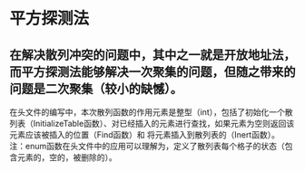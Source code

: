 # 平方探测法
## 在解决散列冲突的问题中，其中之一就是开放地址法，而平方探测法能够解决一次聚集的问题，但随之带来的问题是二次聚集（较小的缺憾）。
在头文件的编写中，本次散列函数的作用元素是整型（int），包括了初始化一个散列表（InitializeTable函数）、对已经插入的元素进行查找，如果元素为空则返回该元素应该被插入的位置（Find函数）和
将元素插入到散列表的（Inert函数）。
注：enum函数在头文件中的应用可以理解为，定义了散列表每个格子的状态（包含元素的，空的，被删除的）。
